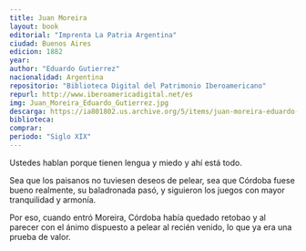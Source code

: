 ```yaml
---
title: Juan Moreira
layout: book
editorial: "Imprenta La Patria Argentina"
ciudad: Buenos Aires
edicion: 1882
year:
author: "Eduardo Gutierrez"
nacionalidad: Argentina
repositorio: "Biblioteca Digital del Patrimonio Iberoamericano"
repurl: http://www.iberoamericadigital.net/es
img: Juan_Moreira_Eduardo_Gutierrez.jpg
descarga: https://ia801802.us.archive.org/5/items/juan-moreira-eduardo-gutierrez/Juan%20Moreira%20-%20Eduardo%20Gutierrez.pdf
biblioteca: 
comprar: 
periodo: "Siglo XIX"
---
```

 

Ustedes hablan porque tienen lengua y miedo y ahí está todo.

Sea que los paisanos no tuviesen deseos de pelear, sea que Córdoba fuese bueno realmente, su baladronada pasó, y siguieron los juegos con mayor tranquilidad y armonía.

Por eso, cuando entró Moreira, Córdoba había quedado retobao y al parecer con el ánimo dispuesto a pelear al recién venido, lo que ya era una prueba de valor.
